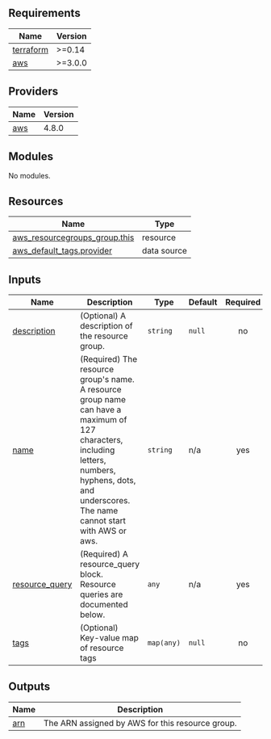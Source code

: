 <!-- BEGIN_TF_DOCS -->
## Requirements

| Name | Version |
|------|---------|
| <a name="requirement_terraform"></a> [terraform](#requirement\_terraform) | >=0.14 |
| <a name="requirement_aws"></a> [aws](#requirement\_aws) | >=3.0.0 |

## Providers

| Name | Version |
|------|---------|
| <a name="provider_aws"></a> [aws](#provider\_aws) | 4.8.0 |

## Modules

No modules.

## Resources

| Name | Type |
|------|------|
| [aws_resourcegroups_group.this](https://registry.terraform.io/providers/hashicorp/aws/latest/docs/resources/resourcegroups_group) | resource |
| [aws_default_tags.provider](https://registry.terraform.io/providers/hashicorp/aws/latest/docs/data-sources/default_tags) | data source |

## Inputs

| Name | Description | Type | Default | Required |
|------|-------------|------|---------|:--------:|
| <a name="input_description"></a> [description](#input\_description) | (Optional) A description of the resource group. | `string` | `null` | no |
| <a name="input_name"></a> [name](#input\_name) | (Required) The resource group's name. A resource group name can have a maximum of 127 characters, including letters, numbers, hyphens, dots, and underscores. The name cannot start with AWS or aws. | `string` | n/a | yes |
| <a name="input_resource_query"></a> [resource\_query](#input\_resource\_query) | (Required) A resource\_query block. Resource queries are documented below. | `any` | n/a | yes |
| <a name="input_tags"></a> [tags](#input\_tags) | (Optional) Key-value map of resource tags | `map(any)` | `null` | no |

## Outputs

| Name | Description |
|------|-------------|
| <a name="output_arn"></a> [arn](#output\_arn) | The ARN assigned by AWS for this resource group. |
<!-- END_TF_DOCS -->

